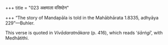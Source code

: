 +++
title = "023 अक्षमाला वसिष्ठेन"

+++
“The story of Mandapāla is told in the Mahābhārata 1.8335, adhyāya
229”—Buhler.

This verse is quoted in *Vivādaratnākara* (p. 416), which reads
‘*śārṅgī*’, with Medhātithi.
